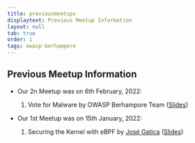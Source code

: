 ```yaml
---
title: previousmeetups
displaytext: Previous Meetup Information
layout: null
tab: true
order: 1
tags: owasp-berhampore
---
```


Previous Meetup Information
---------------------------------------
- Our 2n Meetup was on 6th February, 2022:
    1. Vote for Malware by OWASP Berhampore Team ([Slides](https://docs.google.com/presentation/d/1w5NAMBZZxRx4cLkHWFMJGwJtV0LaaqlKaIlRJSI75EA/edit?usp=sharing))

- Our 1st Meetup was on 15th January, 2022:
    1. Securing the Kernel with eBPF by [José Gatica](https://twitter.com/josegatica) ([Slides](https://))

<!-- end list -->
